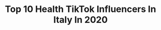 ---
title: Top 10 Health TikTok Influencers In Italy In 2020
description: >-
  Find top health TikTok influencers in Italy in 2020. Most popular hashtags: #perte #healthy #food #whatieatinaday.
platform: TikTok
hits: 52
text_top: See the top-rated TikTok accounts on inBeat.
text_bottom: Our database holds 52 TikTok influencers like this in Italy for you to work with.
profiles:
  - username: "sissifacose"
    fullname: >-
      Sissi Fa Cose
    bio: >-
      YOLO❤️ Humor and a healthy life 😊 Sport:#sissifasport Food:#sissifacibo
    location: "Italy"
    followers: 3290
    engagement: 335
    commentsToLikes: 0.069037
    id: ckdbqzqr1bzb40j23igguxv4i
    verified: false
    hashtags: "#corsica, #sardegna, #equilibrio, #sissifasport"
  - username: "valentina_galassi"
    fullname: >-
      valentina_galassi
    bio: >-
      •model •based in Milan 📍 •only positive vibes🌈and a healthy life 🌱🧘🏼‍♀️
    location: "Italy"
    followers: 38500
    engagement: 1140
    commentsToLikes: 0.009052
    id: ckbf9cmr707cj0j23glh8972f
    verified: false
    hashtags: "#veganfood, #photo, #modellife, #whatieatinaday"
  - username: "petracola"
    fullname: >-
      Petra Cola
    bio: >-
      mountain, nature, sport & health🌿 🤸🏼‍♀️
    location: "Italy"
    followers: 19600
    engagement: 443
    commentsToLikes: 0.013441
    id: ck9f41o5xkd930j789cghr4pm
    verified: false
    hashtags: "#sardegna"
  - username: "giada_todesco"
    fullname: >-
      Giada Todesco 🍒
    bio: >-
      Welcome to my HEALTHY and FUNNY world 🌱😂 MY COOKBOOK 📚👇🏼
    location: "Italy"
    followers: 38100
    engagement: 536
    commentsToLikes: 0.009978
    id: ckbb5w65jw07c0j23fslzfnre
    verified: false
    hashtags: "#viral, #windyorbeauty, #duet, #foryou"
  - username: "theavokiddo"
    fullname: >-
      theavokiddo
    bio: >-
      Aisha 👩🏽‍🍳 ig: @theavokiddo ✨ la ricciolina di masterchef sono ioo 🤍
    location: "Italy"
    followers: 457500
    engagement: 2374
    commentsToLikes: 0.002559
    id: ck8setz37ldlx0j78hfhenqdd
    verified: false
    hashtags: "#imparacontiktok, #perte, #xyzbca, #fallseason"
  - username: "giuliastime"
    fullname: >-
      Giulia Cai
    bio: >-
      vegan-ish 🥑 eating & working out 🏋🏻‍♀️ CEO of breakfast 📸 IG: novemberregen_
    location: "Italy"
    followers: 3409
    engagement: 868
    commentsToLikes: 0.022169
    id: ck8fayxkt4pkc0j78k6kkwjvj
    verified: false
    hashtags: "#food, #fit, #fyp, #vegan"
  - username: "cataldihealth"
    fullname: >-
      Cataldi Health 
    bio: >-
      Sharing BEST DELICIOUS FOOD 👌 Tiktok Beauty: @cataldibeauty www.cataldi.com
    location: "Italy"
    followers: 56000
    engagement: 1861
    commentsToLikes: 0.012609
    id: ck8s5jvwzg8i50j785nktn2vv
    verified: false
    hashtags: "#cataldihealth, #naturopathy, #sweet, #nutrizione"
  - username: "caterinafalhiofficial"
    fullname: >-
      🌸CATERINA FALHI🌸
    bio: >-
      Cerchi un amica o hai bisogno di consigli? Scrivimi su Insta❤️ Stay strong 💪🏽
    location: "Italy"
    followers: 117600
    engagement: 1180
    commentsToLikes: 0.009022
    id: ckb9bfvx6xjw90j230vkuwy2b
    verified: false
    hashtags: "#workoutathome, #ilmiosport, #imparacontiktok, #cosamangio"
  - username: "veronica_ferraro"
    fullname: >-
      Veronica Ferraro
    bio: >-
      Italy🇮🇹 Instagram: @veronicaferraro
    location: "Italy"
    followers: 74600
    engagement: 641
    commentsToLikes: 0.004442
    id: cka6p5gspib6z0i78kr3c3rkd
    verified: false
    hashtags: "#healthy, #ad, #neiperte, #food"
  - username: "gigifarne"
    fullname: >-
      gigif_62
    bio: >-
      Fitness & Personal Trainer Model over 58 📸 enjoy life Live and let live ❤️ 📬
    location: "Italy"
    followers: 2901
    engagement: 853
    commentsToLikes: 0.001755
    id: ckcuzcxtjmqoj0j23nhqxhmtb
    verified: false
    hashtags: "#personaltrainer, #over58model, #modelagency, #healthylifestyle"
---